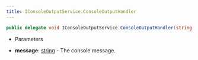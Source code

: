 ```yaml
---
title: IConsoleOutputService.ConsoleOutputHandler
---
```


```csharp
public delegate void IConsoleOutputService.ConsoleOutputHandler(string message)
```

- Parameters

- **message**: [string](https://learn.microsoft.com/dotnet/api/system.string) - The console message.

